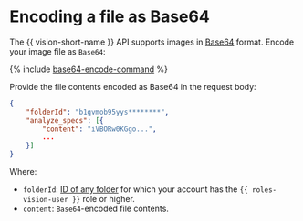# Encoding a file as Base64

The {{ vision-short-name }} API supports images in [Base64](https://en.wikipedia.org/wiki/Base64) format. Encode your image file as `Base64`:

{% include [base64-encode-command](../../_includes/vision/base64-encode-command.md) %}

Provide the file contents encoded as Base64 in the request body:

```json
{
    "folderId": "b1gvmob95yys********",
    "analyze_specs": [{
        "content": "iVBORw0KGgo...",
        ...
    }]
}

```

Where:
* `folderId`: [ID of any folder](../../resource-manager/operations/folder/get-id.md) for which your account has the `{{ roles-vision-user }}` role or higher.
* `content`: `Base64`-encoded file contents.
